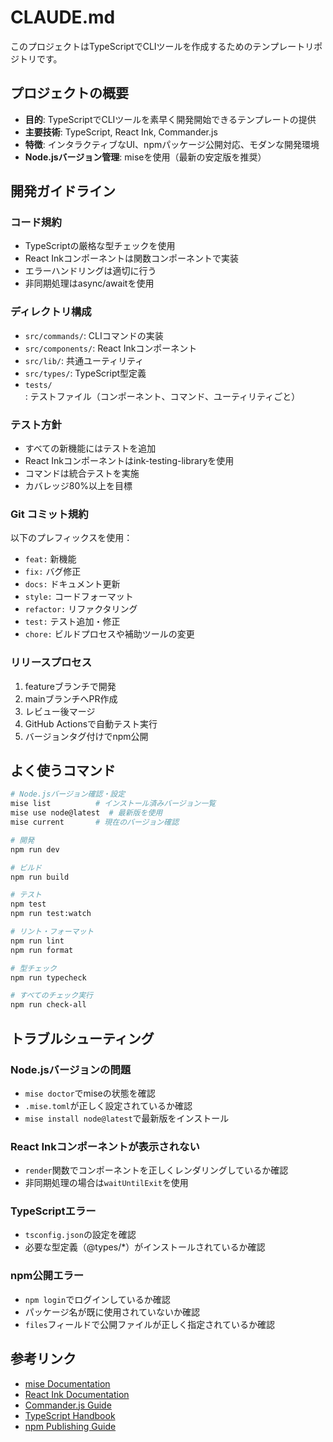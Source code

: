 # CLAUDE.md

このプロジェクトはTypeScriptでCLIツールを作成するためのテンプレートリポジトリです。

## プロジェクトの概要

- **目的**: TypeScriptでCLIツールを素早く開発開始できるテンプレートの提供
- **主要技術**: TypeScript, React Ink, Commander.js
- **特徴**: インタラクティブなUI、npmパッケージ公開対応、モダンな開発環境
- **Node.jsバージョン管理**: miseを使用（最新の安定版を推奨）

## 開発ガイドライン

### コード規約

- TypeScriptの厳格な型チェックを使用
- React Inkコンポーネントは関数コンポーネントで実装
- エラーハンドリングは適切に行う
- 非同期処理はasync/awaitを使用

### ディレクトリ構成

- `src/commands/`: CLIコマンドの実装
- `src/components/`: React Inkコンポーネント
- `src/lib/`: 共通ユーティリティ
- `src/types/`: TypeScript型定義
- `tests/`: テストファイル（コンポーネント、コマンド、ユーティリティごと）

### テスト方針

- すべての新機能にはテストを追加
- React Inkコンポーネントはink-testing-libraryを使用
- コマンドは統合テストを実施
- カバレッジ80%以上を目標

### Git コミット規約

以下のプレフィックスを使用：

- `feat:` 新機能
- `fix:` バグ修正
- `docs:` ドキュメント更新
- `style:` コードフォーマット
- `refactor:` リファクタリング
- `test:` テスト追加・修正
- `chore:` ビルドプロセスや補助ツールの変更

### リリースプロセス

1. featureブランチで開発
2. mainブランチへPR作成
3. レビュー後マージ
4. GitHub Actionsで自動テスト実行
5. バージョンタグ付けでnpm公開

## よく使うコマンド

```bash
# Node.jsバージョン確認・設定
mise list          # インストール済みバージョン一覧
mise use node@latest  # 最新版を使用
mise current       # 現在のバージョン確認

# 開発
npm run dev

# ビルド
npm run build

# テスト
npm test
npm run test:watch

# リント・フォーマット
npm run lint
npm run format

# 型チェック
npm run typecheck

# すべてのチェック実行
npm run check-all
```

## トラブルシューティング

### Node.jsバージョンの問題

- `mise doctor`でmiseの状態を確認
- `.mise.toml`が正しく設定されているか確認
- `mise install node@latest`で最新版をインストール

### React Inkコンポーネントが表示されない

- `render`関数でコンポーネントを正しくレンダリングしているか確認
- 非同期処理の場合は`waitUntilExit`を使用

### TypeScriptエラー

- `tsconfig.json`の設定を確認
- 必要な型定義（@types/\*）がインストールされているか確認

### npm公開エラー

- `npm login`でログインしているか確認
- パッケージ名が既に使用されていないか確認
- `files`フィールドで公開ファイルが正しく指定されているか確認

## 参考リンク

- [mise Documentation](https://mise.jdx.dev/)
- [React Ink Documentation](https://github.com/vadimdemedes/ink)
- [Commander.js Guide](https://github.com/tj/commander.js)
- [TypeScript Handbook](https://www.typescriptlang.org/docs/)
- [npm Publishing Guide](https://docs.npmjs.com/cli/v7/commands/npm-publish)
